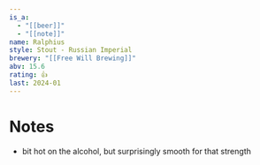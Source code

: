 ```yaml
---
is_a:
  - "[[beer]]"
  - "[[note]]"
name: Ralphius
style: Stout - Russian Imperial
brewery: "[[Free Will Brewing]]"
abv: 15.6
rating: 👍
last: 2024-01
---
```

# Notes
- bit hot on the alcohol, but surprisingly smooth for that strength
